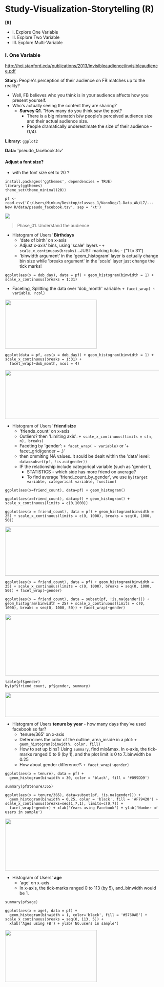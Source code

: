# Study-Visualization-Storytelling (R)

__[R]__
 - I. Explore One Variable
 - II. Explore Two Variable 
 - III. Explore Multi-Variable

### I. One Variable
http://hci.stanford.edu/publications/2013/invisibleaudience/invisibleaudience.pdf

__Story:__ People's perception of their audience on FB matches up to the reality? 
 - Well, FB believes who you think is in your audience affects how you present yourself. 
 - Who's actually seeing the content they are sharing?  
   - __Survey Q1.__ "How many do you think saw the post? 
     - There is a big mismatch b/w people's perceived audience size and their actual audience size.
     - People dramatically underestimate the size of their audience - (1/4). 
   
__Library:__ `ggplot2`

__Data:__ 'pseudo_facebook.tsv' 

#### Adjust a font size?
 - with the font size set to 20 ?
```
install.packages('ggthemes', dependencies = TRUE)
library(ggthemes)
theme_set(theme_minimal(20)) 

pf <- read.csv('C:/Users/Minkun/Desktop/classes_1/NanoDeg/1.Data_AN/L7/---New R/data/pseudo_facebook.tsv', sep = '\t')
```
<img src="https://user-images.githubusercontent.com/31917400/35759700-3fd3e9f2-0873-11e8-93d7-ff5e74cbefc6.jpg" />

>Phase_01. Understand the audience
 - Histogram of Users' **Birthdays**
   - 'date of birth' on x-axis
   - Adjust x-axis' bins, using 'scale' layers - `+ scale_x_continuous(breaks)`...JUST marking ticks - ("1 to 31")
   - 'binwidth argument' in the 'geom_histogram' layer is actually change bin size while 'breaks argument' in the 'scale' layer just change the tick marks!
```
ggplot(aes(x = dob_day), data = pf) + geom_histogram(binwidth = 1) + scale_x_continuous(breaks = 1:31)
```
 - Faceting, Splitting the data over 'dob_month' variable: `+ facet_wrap( ~ variable, ncol)`
<img src="https://user-images.githubusercontent.com/31917400/35760868-2c798ad0-087b-11e8-91e5-08aad97e0341.jpg" width="300" height="160" /> 

```
ggplot(data = pf, aes(x = dob_day)) + geom_histogram(binwidth = 1) + scale_x_continuous(breaks = 1:31) +
  facet_wrap(~dob_month, ncol = 4)
```
<img src="https://user-images.githubusercontent.com/31917400/35760701-e1ce5ce6-0879-11e8-808a-e6f293bc4f09.jpg" width="600" height="160" />

 - Histogram of Users' **friend size**
   - 'friends_count' on x-axis
   - Outliers? then 'Limiting axis': `+ scale_x_continuous(limits = c(n, n), breaks)`
   - Faceting by 'gender': `+ facet_wrap( ~ variable)` or '+ facet_grid(gender ~ .)' 
   - then ommiting NA values..it sould be dealt within the 'data' level: `data=subset(pf, !is.na(gender))`
   - IF the relationship include categorical variable (such as 'gender'), 
     - STATISTICS - which side has more friend on average?
     - To find average 'friend_count_by_gender', we use `by(target variable, categorical variable, function)`
     
```
ggplot(aes(x=friend_count), data=pf) + geom_histogram() 

ggplot(aes(x=friend_count), data=pf) + geom_histogram() + scale_x_continuous(limits = c(0,1000))

ggplot(aes(x = friend_count), data = pf) + geom_histogram(binwidth = 25) + scale_x_continuous(limits = c(0, 1000), breaks = seq(0, 1000, 50))
```
<img src="https://user-images.githubusercontent.com/31917400/35767164-d029a0c6-08de-11e8-9814-07da198c3bc2.jpg" width="1200" height="160" />

```
ggplot(aes(x = friend_count), data = pf) + geom_histogram(binwidth = 25) + scale_x_continuous(limits = c(0, 1000), breaks = seq(0, 1000, 50)) + facet_wrap(~gender)

ggplot(aes(x = friend_count), data = subset(pf, !is.na(gender))) + geom_histogram(binwidth = 25) + scale_x_continuous(limits = c(0, 1000), breaks = seq(0, 1000, 50)) + facet_wrap(~gender)
```
<img src="https://user-images.githubusercontent.com/31917400/35767303-de7caf80-08e1-11e8-9bdb-9f4b269e2486.jpg" width="700" height="200" />

```
table(pf$gender) 
by(pf$friend_count, pf$gender, summary)
```
<img src="https://user-images.githubusercontent.com/31917400/35767397-73a5e5bc-08e3-11e8-800c-4b8a94318713.jpg" width="600" height="80" />

 - Histogram of Users **tenure by year** - how many days they've used facebook so far?
   - 'tenure/365' on x-axis
   - Determines the color of the outline, area_inside in a plot: `+ geom_histogram(binwidth, color, fill)`
   - How to set up bins? Using `summary`, find mix&max. In x-axis, the tick-marks ranged 0 to 9 (by 1), and the plot limit is 0 to 7..binwidth be 0.25 
   - How about gender difference?: `+ facet_wrap(~gender)`
```
ggplot(aes(x = tenure), data = pf) +
  geom_histogram(binwidth = 30, color = 'black', fill = '#099DD9')
  
summary(pf$tenure/365)   
  
ggplot(aes(x = tenure/365), data=subset(pf, !is.na(gender))) +
  geom_histogram(binwidth = 0.25, color = 'black', fill = '#F79420') + scale_x_continuous(breaks=seq(1,7,1), limits=c(0,7)) +
  facet_wrap(~gender) + xlab('Years using Facebook') + ylab('Number of users in sample')
```   
<img src="https://user-images.githubusercontent.com/31917400/35768181-bd21d6e0-08ef-11e8-9db4-df4beb04bb47.jpg" width="600" height="170" />   

 - Histogram of Users' **age**
   - 'age' on x-axis
   - In x-axis, the tick-marks ranged 0 to 113 (by 5), and..binwidth would be 1.
```
summary(pf$age) 

ggplot(aes(x = age), data = pf) +
  geom_histogram(binwidth = 1, color='black', fill = '#5760AB') + scale_x_continuous(breaks = seq(0, 113, 5)) + 
  xlab('Ages using FB') + ylab('NO.users in sample')
```
<img src="https://user-images.githubusercontent.com/31917400/35768286-4383a3e8-08f1-11e8-9164-94dbea6dfa95.jpg" width="300" height="170" /> 









